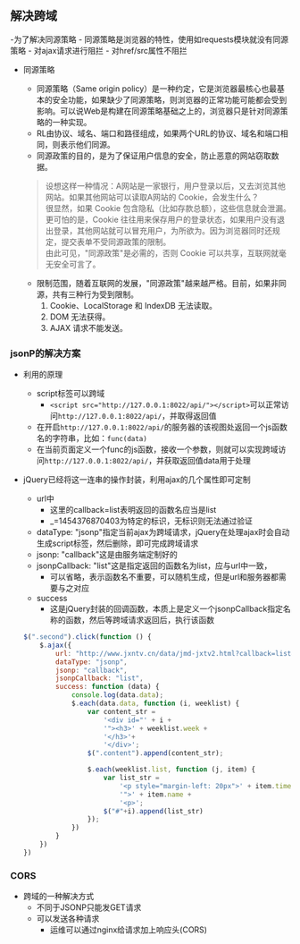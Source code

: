 ## 解决跨域
-为了解决同源策略
	- 同源策略是浏览器的特性，使用如requests模块就没有同源策略
		- 对ajax请求进行阻拦
		- 对href/src属性不阻拦

- 同源策略
	- 同源策略（Same origin policy）是一种约定，它是浏览器最核心也最基本的安全功能，如果缺少了同源策略，则浏览器的正常功能可能都会受到影响。可以说Web是构建在同源策略基础之上的，浏览器只是针对同源策略的一种实现。
	- RL由协议、域名、端口和路径组成，如果两个URL的协议、域名和端口相同，则表示他们同源。
	- 同源政策的目的，是为了保证用户信息的安全，防止恶意的网站窃取数据。

	>设想这样一种情况：A网站是一家银行，用户登录以后，又去浏览其他网站。如果其他网站可以读取A网站的 Cookie，会发生什么？          
	很显然，如果 Cookie 包含隐私（比如存款总额），这些信息就会泄漏。更可怕的是，Cookie 往往用来保存用户的登录状态，如果用户没有退出登录，其他网站就可以冒充用户，为所欲为。因为浏览器同时还规定，提交表单不受同源政策的限制。          
	由此可见，"同源政策"是必需的，否则 Cookie 可以共享，互联网就毫无安全可言了。
	
	- 限制范围，随着互联网的发展，"同源政策"越来越严格。目前，如果非同源，共有三种行为受到限制。
		1. Cookie、LocalStorage 和 IndexDB 无法读取。
		2. DOM 无法获得。
		3. AJAX 请求不能发送。

### jsonP的解决方案
- 利用的原理
	- script标签可以跨域
		- `<script src="http://127.0.0.1:8022/api/"></script>`可以正常访问`http://127.0.0.1:8022/api/`，并取得返回值
	- 在开启`http://127.0.0.1:8022/api/`的服务器的该视图处返回一个js函数名的字符串，比如：`func(data)`
	- 在当前页面定义一个func的js函数，接收一个参数，则就可以实现跨域访问`http://127.0.0.1:8022/api/`，并获取返回值data用于处理
- jQuery已经将这一连串的操作封装，利用ajax的几个属性即可定制
	- url中
		- 这里的callback=list表明返回的函数名应当是list
		- _=1454376870403为特定的标识，无标识则无法通过验证
	- dataType: "jsonp"指定当前ajax为跨域请求，jQuery在处理ajax时会自动生成script标签，然后删除，即可完成跨域请求
	- jsonp: "callback"这是由服务端定制好的
	- jsonpCallback: "list"这是指定返回的函数名为list，应与url中一致，
		- 可以省略，表示函数名不重要，可以随机生成，但是url和服务器都需要与之对应
	- success
		- 这是jQuery封装的回调函数，本质上是定义一个jsonpCallback指定名称的函数，然后等跨域请求返回后，执行该函数

	```js
	$(".second").click(function () {
	    $.ajax({
	        url: "http://www.jxntv.cn/data/jmd-jxtv2.html?callback=list&_=1454376870403",
	        dataType: "jsonp",
	        jsonp: "callback",
	        jsonpCallback: "list",
	        success: function (data) {
	            console.log(data.data);
	            $.each(data.data, function (i, weeklist) {
	                var content_str =
	                    '<div id="' + i +
	                    '"><h3>' + weeklist.week +
	                    '</h3>'+
	                    '</div>';
	                $(".content").append(content_str);
	
	                $.each(weeklist.list, function (j, item) {
	                    var list_str =
	                        '<p style="margin-left: 20px">' + item.time.slice(0, 2) + ':' + item.time.slice(2, 4) + '----<a href="' + item.link +
	                        '">' + item.name +
	                        '<p>';
	                    $("#"+i).append(list_str)
	                });
	            })
	        }
	    })
	})
	```


### CORS
- 跨域的一种解决方式
	- 不同于JSONP只能发GET请求
	- 可以发送各种请求
		- 运维可以通过nginx给请求加上响应头(CORS)


